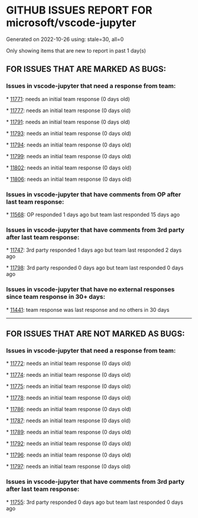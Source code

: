 
# GITHUB ISSUES REPORT FOR microsoft/vscode-jupyter


Generated on 2022-10-26 using: stale=30, all=0


Only showing items that are new to report in past 1 day(s)


## FOR ISSUES THAT ARE MARKED AS BUGS:


### Issues in vscode-jupyter that need a response from team:


\* [11771](https://github.com/microsoft/vscode-jupyter/issues/11771 "VS Code 1.72 crashes when trying to connect to jupyter server"): needs an initial team response (0 days old)

\* [11777](https://github.com/microsoft/vscode-jupyter/issues/11777 "Fix justMyCode=false for Interactive Window debugging"): needs an initial team response (0 days old)

\* [11791](https://github.com/microsoft/vscode-jupyter/issues/11791 "Odd step into/ step out of behavior using just my code"): needs an initial team response (0 days old)

\* [11793](https://github.com/microsoft/vscode-jupyter/issues/11793 "Wording of ipykernel install prompt"): needs an initial team response (0 days old)

\* [11794](https://github.com/microsoft/vscode-jupyter/issues/11794 "No prompt for username when attempting remote server"): needs an initial team response (0 days old)

\* [11799](https://github.com/microsoft/vscode-jupyter/issues/11799 "VSCode Crashes when assigning list[many tuples] as a default function parameter (only when checking variables tab)"): needs an initial team response (0 days old)

\* [11802](https://github.com/microsoft/vscode-jupyter/issues/11802 "Jupyter Notebook doesn't respect VS Code &quot;editor.folding&quot; setting"): needs an initial team response (0 days old)

\* [11806](https://github.com/microsoft/vscode-jupyter/issues/11806 "Widgets on remote server stop working after restart/kernel switch"): needs an initial team response (0 days old)

### Issues in vscode-jupyter that have comments from OP after last team response:


\* [11568](https://github.com/microsoft/vscode-jupyter/issues/11568 "Jupyter in vscode run very slow in Macbook air m1"): OP responded 1 days ago but team last responded 15 days ago

### Issues in vscode-jupyter that have comments from 3rd party after last team response:


\* [11747](https://github.com/microsoft/vscode-jupyter/issues/11747 "When I click Run All, only the first cell run, the rest says notebook controller is DISPOSED.  View Jupyter log for further details."): 3rd party responded 1 days ago but team last responded 2 days ago

\* [11798](https://github.com/microsoft/vscode-jupyter/issues/11798 "No prompt about debugging restart not working for the interactive window"): 3rd party responded 0 days ago but team last responded 0 days ago

### Issues in vscode-jupyter that have no external responses since team response in 30+ days:


\* [11441](https://github.com/microsoft/vscode-jupyter/issues/11441 "`raises-exception` cell metadata tag not honored by notebook runtime"): team response was last response and no others in 30 days

---

## FOR ISSUES THAT ARE NOT MARKED AS BUGS:


### Issues in vscode-jupyter that need a response from team:


\* [11772](https://github.com/microsoft/vscode-jupyter/issues/11772 "Revisit `jupyter.debugJustMyCode` settings name"): needs an initial team response (0 days old)

\* [11774](https://github.com/microsoft/vscode-jupyter/issues/11774 "Stepping into N times on the same statement"): needs an initial team response (0 days old)

\* [11775](https://github.com/microsoft/vscode-jupyter/issues/11775 "`jupyter.debugJustMyCode` breaks easily"): needs an initial team response (0 days old)

\* [11778](https://github.com/microsoft/vscode-jupyter/issues/11778 "More user friendly Ipython debugging"): needs an initial team response (0 days old)

\* [11786](https://github.com/microsoft/vscode-jupyter/issues/11786 "Change kernel doesn't open kernel picker"): needs an initial team response (0 days old)

\* [11787](https://github.com/microsoft/vscode-jupyter/issues/11787 "Explain what &quot;Just my code&quot; means in setting "): needs an initial team response (0 days old)

\* [11789](https://github.com/microsoft/vscode-jupyter/issues/11789 "No active notebook document to debug on restarting debugger"): needs an initial team response (0 days old)

\* [11792](https://github.com/microsoft/vscode-jupyter/issues/11792 "No prompt to install ipython/ipykernel and automatic installation fails"): needs an initial team response (0 days old)

\* [11796](https://github.com/microsoft/vscode-jupyter/issues/11796 "Add a scrollbar to output cells in Jupyter Notebooks"): needs an initial team response (0 days old)

\* [11797](https://github.com/microsoft/vscode-jupyter/issues/11797 "Flow from adding a remote jupyter server to selecting a kernel in that server is not smooth"): needs an initial team response (0 days old)

### Issues in vscode-jupyter that have comments from 3rd party after last team response:


\* [11755](https://github.com/microsoft/vscode-jupyter/issues/11755 "Test adoption of the new Python Extension API"): 3rd party responded 0 days ago but team last responded 0 days ago
